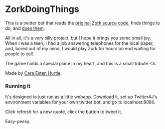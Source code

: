 # ZorkDoingThings
This is a twitter bot that reads the [original Zork source code](https://github.com/historicalsource/zork-1977-source/), finds things to do, and [does them](https://twitter.com/ZorkDoingThings).

All in all, it's a very silly project, but I hope it brings you some small joy. When I was a teen, I had a job answering telephones for the local paper, and, bored out of my mind, I would play Zork for hours on end waiting for people to call.

The game holds a special place in my heart, and this is a small tribute <3.

Made by [Cara Esten Hurtle](twitter.com/caraesten).

### Running it

It's designed to just run as a little webapp. Download it, set up Twitter4J's environment variables for your own twitter bot, and go to localhost:8080.

Click refresh for a new quote, click the button to tweet it.

Easy-peasy.